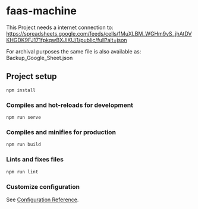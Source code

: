 # faas-machine

This Project needs a internet connection to: https://spreadsheets.google.com/feeds/cells/1MuXLBM_WGHm9vS_jhAtDVKHGDK9FJ171fpkqwBXJIKU/1/public/full?alt=json

For archival purposes the same file is also available as: Backup_Google_Sheet.json

## Project setup
```
npm install
```

### Compiles and hot-reloads for development
```
npm run serve
```

### Compiles and minifies for production
```
npm run build
```

### Lints and fixes files
```
npm run lint
```

### Customize configuration
See [Configuration Reference](https://cli.vuejs.org/config/).
